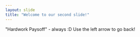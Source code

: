 ```yaml
---
layout: slide
title: "Welcome to our second slide!"
---
```

"Hardwork Paysoff" - always :D
Use the left arrow to go back!
